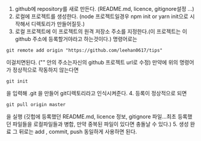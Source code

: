 1. github에 repository를 새로 만든다. (README.md, licence, gitignore설정 ...)
2. 로컬에 프로젝트를 생성한다. (node 프로젝트일경우 npm init or yarn init으로 시작해서 디렉토리가 만들어질듯.)
3. 로컬 프로젝트에 이 프로젝트의 원격 저장소 주소를 지정한다.(이 프로젝트는 이 github 주소에 등록할거야라고 하는것이다.)
명령어로는 
```
git remote add origin "https://github.com/leehan0617/tips"
```
이걸치면된다. ("" 안의 주소는자신의 github 프로젝트 url로 수정)
만약에 위의 명령어가 정상적으로 작동하지 않는다면
```
git init
```
을 입력해  .git 을 만들어 git디렉토리라고 인식시켜준다.
4. 등록이 정상적으로 되면 
```
git pull origin master
```
을 실행 (깃헙에 등록했던 README.md, licence 정보, gitignore 파일...최초 등록했던 파일들을 로컬파일들과 병합, 만약 중복된 파일이 있다면 충돌날 수 있다.)
5. 생성 완료 그 뒤로는 add , commit, push 동일하게 사용하면 된다. 
